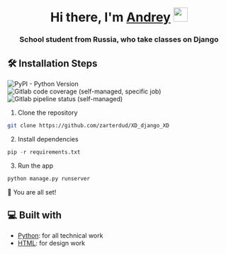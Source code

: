 <h1 align="center">Hi there, I'm <a href="https://vk.com/zarter_dud" target="_blank">Andrey</a> 
<img src="https://github.com/blackcater/blackcater/raw/main/images/Hi.gif" height="32"/></h1>
<h3 align="center">School student from Russia, who take classes on Django</h3>

## 🛠️ Installation Steps

![PyPI - Python Version](https://img.shields.io/pypi/pyversions/django) ![Gitlab code coverage (self-managed, specific job)](https://img.shields.io/gitlab/pipeline-coverage/:XD_django_XD) ![Gitlab pipeline status (self-managed)](https://img.shields.io/gitlab/pipeline-status/:XD_django_XD)




1. Clone the repository

```bash
git clone https://github.com/zarterdud/XD_django_XD
```

2. Install dependencies

```python
pip -r requirements.txt
```

3. Run the app

```python
python manage.py runserver
```

🌟 You are all set!

## 💻 Built with

- [Python](https://www.python.org/): for all technical work
- [HTML](https://www.w3.org/html/): for design work
